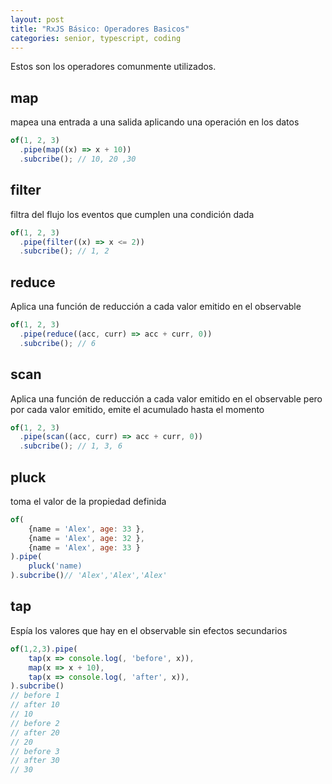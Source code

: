 ```yaml
---
layout: post
title: "RxJS Básico: Operadores Basicos"
categories: senior, typescript, coding
---
```


Estos son los operadores comunmente utilizados<!--more-->.

## map

mapea una entrada a una salida aplicando una operación en los datos

```javascript
of(1, 2, 3)
  .pipe(map((x) => x + 10))
  .subcribe(); // 10, 20 ,30
```

## filter

filtra del flujo los eventos que cumplen una condición dada

```javascript
of(1, 2, 3)
  .pipe(filter((x) => x <= 2))
  .subcribe(); // 1, 2
```

## reduce

Aplica una función de reducción a cada valor emitido en el observable

```javascript
of(1, 2, 3)
  .pipe(reduce((acc, curr) => acc + curr, 0))
  .subcribe(); // 6
```

## scan

Aplica una función de reducción a cada valor emitido en el observable pero por cada valor emitido, emite el acumulado hasta el momento

```javascript
of(1, 2, 3)
  .pipe(scan((acc, curr) => acc + curr, 0))
  .subcribe(); // 1, 3, 6
```

## pluck

toma el valor de la propiedad definida

```javascript
of(
    {name = 'Alex', age: 33 },
    {name = 'Alex', age: 32 },
    {name = 'Alex', age: 33 }
).pipe(
    pluck('name)
).subcribe()// 'Alex','Alex','Alex'
```

## tap

Espía los valores que hay en el observable sin efectos secundarios

```javascript
of(1,2,3).pipe(
    tap(x => console.log(, 'before', x)),
    map(x => x + 10),
    tap(x => console.log(, 'after', x)),
).subcribe()
// before 1
// after 10
// 10
// before 2
// after 20
// 20
// before 3
// after 30
// 30
```
